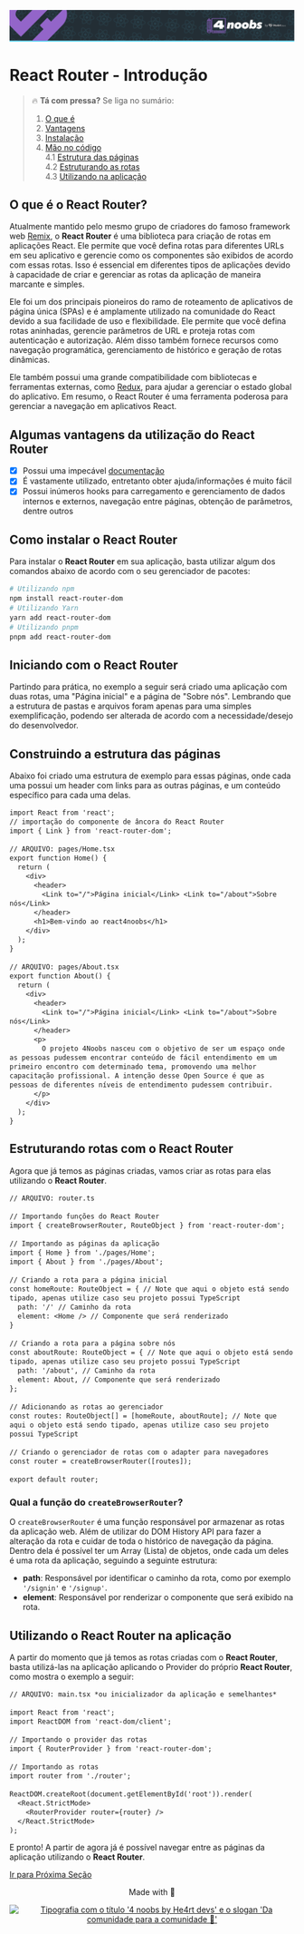 <p align="center">
  <a href="https://github.com/he4rt/4noobs" target="_blank" title="Clique para visualizar mais informações sobre o projeto 4noobs">
    <img src="../../../assets/global/header-4noobs.svg" alt="Cabeçalho do repositório representado pelo logotipo da He4rt, simbolizado por um coração roxo, na esquerda e a tipografia '4 noobs by He4rt devs' na direita">
  </a>
</p>

# React Router - Introdução

> 🔥 **Tá com pressa?** Se liga no sumário:
> 1. [O que é](#o-que-é-o-react-router)
> 2. [Vantagens](#algumas-vantagens-da-utilização-do-react-router)
> 3. [Instalação](#como-instalar-o-react-router)
> 4. [Mão no código](#iniciando-com-o-react-router)  
> 4.1 [Estrutura das páginas](#construindo-a-estrutura-das-páginas)  
> 4.2 [Estruturando as rotas](#estruturando-rotas-com-o-react-router)  
> 4.3 [Utilizando na aplicação](#utilizando-o-react-router-na-aplicação)

## O que é o React Router?

Atualmente mantido pelo mesmo grupo de criadores do famoso framework web [Remix](https://remix.run/), o **React Router** é uma biblioteca para criação de rotas em aplicações React. Ele permite que você defina rotas para diferentes URLs em seu aplicativo e gerencie como os componentes são exibidos de acordo com essas rotas. Isso é essencial em diferentes tipos de aplicações devido à capacidade de criar e gerenciar as rotas da aplicação de maneira marcante e simples.

Ele foi um dos principais pioneiros do ramo de roteamento de aplicativos de página única (SPAs) e é amplamente utilizado na comunidade do React devido a sua facilidade de uso e flexibilidade. Ele permite que você defina rotas aninhadas, gerencie parâmetros de URL e proteja rotas com autenticação e autorização. Além disso também fornece recursos como navegação programática, gerenciamento de histórico e geração de rotas dinâmicas. 

Ele também possui uma grande compatibilidade com bibliotecas e ferramentas externas, como [Redux](../../Controle%20de%20estado/2-Redux.md), para ajudar a gerenciar o estado global do aplicativo. Em resumo, o React Router é uma ferramenta poderosa para gerenciar a navegação em aplicativos React.

## Algumas vantagens da utilização do React Router

- [x] Possui uma impecável [documentação](https://reactrouter.com/)
- [x] É vastamente utilizado, entretanto obter ajuda/informações é muito fácil
- [x] Possui inúmeros hooks para carregamento e gerenciamento de dados internos e externos, navegação entre páginas, obtenção de parâmetros, dentre outros

## Como instalar o React Router

Para instalar o **React Router** em sua aplicação, basta utilizar algum dos comandos abaixo de acordo com o seu gerenciador de pacotes:

```BASH
# Utilizando npm
npm install react-router-dom
# Utilizando Yarn
yarn add react-router-dom
# Utilizando pnpm
pnpm add react-router-dom
```

## Iniciando com o React Router

Partindo para prática, no exemplo a seguir será criado uma aplicação com duas rotas, uma "Página inicial" e a página de "Sobre nós". Lembrando que a estrutura de pastas e arquivos foram apenas para uma simples exemplificação, podendo ser alterada de acordo com a necessidade/desejo do desenvolvedor.

## Construindo a estrutura das páginas

Abaixo foi criado uma estrutura de exemplo para essas páginas, onde cada uma possui um header com links para as outras páginas, e um conteúdo específico para cada uma delas.

```TSX
import React from 'react';
// importação do componente de âncora do React Router
import { Link } from 'react-router-dom';

// ARQUIVO: pages/Home.tsx
export function Home() {
  return (
    <div>
      <header>
        <Link to="/">Página inicial</Link> <Link to="/about">Sobre nós</Link>
      </header>
      <h1>Bem-vindo ao react4noobs</h1>
    </div>
  );
}

// ARQUIVO: pages/About.tsx
export function About() {
  return (
    <div>
      <header>
        <Link to="/">Página inicial</Link> <Link to="/about">Sobre nós</Link>
      </header>
      <p>
        O projeto 4Noobs nasceu com o objetivo de ser um espaço onde as pessoas pudessem encontrar conteúdo de fácil entendimento em um primeiro encontro com determinado tema, promovendo uma melhor capacitação profissional. A intenção desse Open Source é que as pessoas de diferentes níveis de entendimento pudessem contribuir.
      </p>
    </div>
  );
}
```

## Estruturando rotas com o React Router

Agora que já temos as páginas criadas, vamos criar as rotas para elas utilizando o **React Router**.

```TSX
// ARQUIVO: router.ts

// Importando funções do React Router
import { createBrowserRouter, RouteObject } from 'react-router-dom';

// Importando as páginas da aplicação
import { Home } from './pages/Home';
import { About } from './pages/About';

// Criando a rota para a página inicial
const homeRoute: RouteObject = { // Note que aqui o objeto está sendo tipado, apenas utilize caso seu projeto possui TypeScript
  path: '/' // Caminho da rota
  element: <Home /> // Componente que será renderizado
}

// Criando a rota para a página sobre nós
const aboutRoute: RouteObject = { // Note que aqui o objeto está sendo tipado, apenas utilize caso seu projeto possui TypeScript
  path: '/about', // Caminho da rota
  element: About, // Componente que será renderizado
};

// Adicionando as rotas ao gerenciador
const routes: RouteObject[] = [homeRoute, aboutRoute]; // Note que aqui o objeto está sendo tipado, apenas utilize caso seu projeto possui TypeScript

// Criando o gerenciador de rotas com o adapter para navegadores
const router = createBrowserRouter([routes]);

export default router;
```

### Qual a função do `createBrowserRouter`?
O `createBrowserRouter` é uma função responsável por armazenar as rotas da aplicação web. Além de utilizar do DOM History API para fazer a alteração da rota e cuidar de toda o histórico de navegação da página. Dentro dela é possível ter um Array (Lista) de objetos, onde cada um deles é uma rota da aplicação, seguindo a seguinte estrutura:
  - **path**: Responsável por identificar o caminho da rota, como por exemplo `'/signin'` e `'/signup'`.
  - **element**: Responsável por renderizar o componente que será exibido na rota.

## Utilizando o React Router na aplicação

A partir do momento que já temos as rotas criadas com o **React Router**, basta utilizá-las na aplicação aplicando o Provider do próprio **React Router**, como mostra o exemplo a seguir:

```TSX
// ARQUIVO: main.tsx *ou inicializador da aplicação e semelhantes*

import React from 'react';
import ReactDOM from 'react-dom/client';

// Importando o provider das rotas
import { RouterProvider } from 'react-router-dom';

// Importando as rotas
import router from './router';

ReactDOM.createRoot(document.getElementById('root')).render(
  <React.StrictMode>
    <RouterProvider router={router} />
  </React.StrictMode>
);
```

E pronto! A partir de agora já é possível navegar entre as páginas da aplicação utilizando o **React Router**.

[Ir para Próxima Seção](./2-Rotas-customizadas.md)

<p align="center">Made with 💜</p>

<p align="center">
  <a href="https://github.com/he4rt/4noobs" target="_blank">
    <img src="../../../assets/global/footer-4noobs.svg" width="380" alt="Tipografia com o título '4 noobs by He4rt devs' e o slogan 'Da comunidade para a comunidade 💜'">
  </a>
</p>
